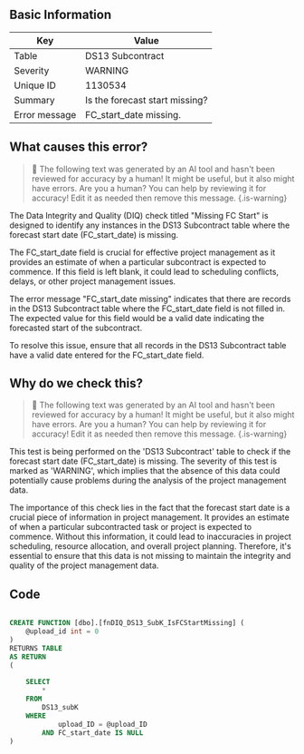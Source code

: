 ## Basic Information
| Key         | Value          |
|-------------|----------------|
| Table       | DS13 Subcontract |
| Severity    | WARNING |
| Unique ID   | 1130534   |
| Summary     | Is the forecast start missing? |
| Error message | FC_start_date missing. |

## What causes this error?

> :robot: The following text was generated by an AI tool and hasn't been reviewed for accuracy by a human! It might be useful, but it also might have errors. Are you a human? You can help by reviewing it for accuracy! Edit it as needed then remove this message.
{.is-warning}

The Data Integrity and Quality (DIQ) check titled "Missing FC Start" is designed to identify any instances in the DS13 Subcontract table where the forecast start date (FC_start_date) is missing. 

The FC_start_date field is crucial for effective project management as it provides an estimate of when a particular subcontract is expected to commence. If this field is left blank, it could lead to scheduling conflicts, delays, or other project management issues.

The error message "FC_start_date missing" indicates that there are records in the DS13 Subcontract table where the FC_start_date field is not filled in. The expected value for this field would be a valid date indicating the forecasted start of the subcontract. 

To resolve this issue, ensure that all records in the DS13 Subcontract table have a valid date entered for the FC_start_date field.
## Why do we check this?

> :robot: The following text was generated by an AI tool and hasn't been reviewed for accuracy by a human! It might be useful, but it also might have errors. Are you a human? You can help by reviewing it for accuracy! Edit it as needed then remove this message.
{.is-warning}

This test is being performed on the 'DS13 Subcontract' table to check if the forecast start date (FC_start_date) is missing. The severity of this test is marked as 'WARNING', which implies that the absence of this data could potentially cause problems during the analysis of the project management data.

The importance of this check lies in the fact that the forecast start date is a crucial piece of information in project management. It provides an estimate of when a particular subcontracted task or project is expected to commence. Without this information, it could lead to inaccuracies in project scheduling, resource allocation, and overall project planning. Therefore, it's essential to ensure that this data is not missing to maintain the integrity and quality of the project management data.
## Code

```sql

CREATE FUNCTION [dbo].[fnDIQ_DS13_SubK_IsFCStartMissing] (
	@upload_id int = 0
)
RETURNS TABLE
AS RETURN
(
	
	SELECT
		*
	FROM 
		DS13_subK
	WHERE 
			upload_ID = @upload_ID 
		AND FC_start_date IS NULL
)
```
